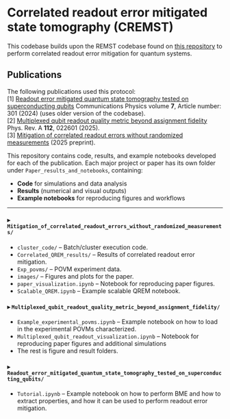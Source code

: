 # Correlated readout error mitigated state tomography (CREMST)

This codebase builds upon the REMST codebase found on [this repository](https://github.com/AdrianAasen/EMQST) to perform correlated readout error mitigation for quantum systems.

## Publications

The following publications used this protocol:\
[1] [Readout error mitigated quantum state tomography tested on superconducting qubits](https://www.nature.com/articles/s42005-024-01790-8) Communications Physics volume **7**, Article number: 301 (2024) (uses older version of the codebase).\
[2] [Multiplexed qubit readout quality metric beyond assignment fidelity](https://journals.aps.org/pra/abstract/10.1103/6p6s-t8b7)  Phys. Rev. A **112**, 022601 (2025).\
[3] [Mitigation of correlated readout errors without randomized measurements](https://arxiv.org/abs/2503.24276) (2025 preprint).

This repository contains code, results, and example notebooks developed for each of the publication. Each major project or paper has its own folder under `Paper_results_and_notebooks`, containing:
- **Code** for simulations and data analysis
- **Results** (numerical and visual outputs)
- **Example notebooks** for reproducing figures and workflows

---

#### ▸ `Mitigation_of_correlated_readout_errors_without_randomized_measurements/`
- `cluster_code/` – Batch/cluster execution code.  
- `Correlated_QREM_results/` – Results of correlated readout error mitigation.  
- `Exp_povms/` – POVM experiment data.  
- `images/` – Figures and plots for the paper.  
- `paper_visualization.ipynb` – Notebook for reproducing paper figures.  
- `Scalable_QREM.ipynb` – Example scalable QREM notebook.  

#### ▸ `Multiplexed_qubit_readout_quality_metric_beyond_assignment_fidelity/`
- `Example_experimental_povms.ipynb` – Example notebook on how to load in the experimental POVMs characterized. 
- `Multiplexed_qubit_readout_visualization.ipynb` – Notebook for reproducing paper figures and additional simulations
- The rest is figure and result folders. 


#### ▸ `Readout_error_mitigated_quantum_state_tomography_tested_on_superconducting_qubits/`
- `Tutorial.ipynb` – Example notebook on how to perform BME and how to extract properties, and how it can be used to perform readout error mitigation.
